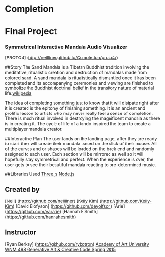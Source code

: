 # Completion
# Final Project 
### Symmetrical Interactive Mandala Audio Visualizer

[PROTO4] (http://neilliner.github.io/Completion/proto4/)

##Story
The Sand Mandala is a Tibetan Buddhist tradition involving the meditative, ritualistic creation and destruction of mandalas made from colored sand. A sand mandala is ritualistically dismantled once it has been completed and its accompanying ceremonies and viewing are finished to symbolize the Buddhist doctrinal belief in the transitory nature of material life.[wikipedia](http://en.wikipedia.org/wiki/Sand_mandala)

The idea of completing something just to know that it will disipate right after it is created is the epitomy of finishing something. It is an ancient and prolific lesson to artists who may never really feel a sense of completion. There is much ritual involved in destroying the magnificent mandala as there is in creating it. The cycle of life of a tondo inspired the team to create a multiplayer mandala creator. 

##Interactive Plan 
The user lands on the landing page, after they are ready to start they will create their mandala based on the click of their mouse.  All of the curves and or shapes will be loaded on the back end and randomly assigned to each user. Each section will be mirrored as well so it will hopefully stay symmetrical and perfect. When the experience is over, the user gets to see their beautiful mandala reacting to pre-determined music.


##Libraries Used
[Three.js](http://threejs.org/)
[Node.js](https://nodejs.org/)

## Created by 
[Neil] (https://github.com/neilliner)
[Kelly Kim] (https://github.com/Kelly-Kim)
[David Elofyson] (https://github.com/deyolfson)
[Arie] (https://github.com/vararie)
[Hannah E Smith] (https://github.com/hannahesmith)

## Instructor
[Ryan Berkey] (https://github.com/rybotron)
[Academy of Art University WNM 498 Generative Art & Creative Code Spring 2015](https://github.com/rybotron/wnm498genart15s/wiki/Week-12-Homework)
